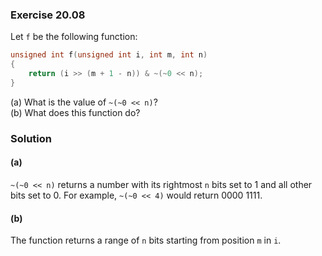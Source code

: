 ### Exercise 20.08

Let `f` be the following function:

```c
unsigned int f(unsigned int i, int m, int n)
{
    return (i >> (m + 1 - n)) & ~(~0 << n);
}
```

(a) What is the value of `~(~0 << n)`?  
(b) What does this function do?

### Solution

#### (a)

`~(~0 << n)` returns a number with its rightmost `n` bits set to 1 and all other
bits set to 0. For example, `~(~0 << 4)` would return 0000 1111.

#### (b)

The function returns a range of `n` bits starting from position `m` in `i`.
